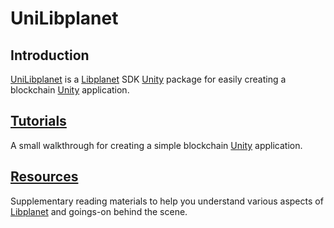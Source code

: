 # UniLibplanet

## Introduction

[UniLibplanet] is a [Libplanet] SDK [Unity] package for easily creating
a blockchain [Unity] application.


## [Tutorials](./tutorials.md)

A small walkthrough for creating a simple blockchain [Unity]
application.


## [Resources](./resources.md)

Supplementary reading materials to help you understand various aspects of
[Libplanet][libplanet] and goings-on behind the scene.


<!-- links -->

[UniLibplanet]: https://github.com/planetarium/UniLibplanet
[Unity]: https://unity.com/
[Libplanet]: https://github.com/planetarium/libplanet
